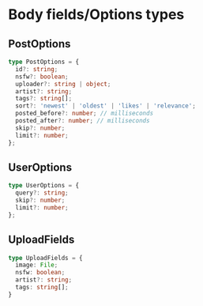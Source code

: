 # Body fields/Options types

## PostOptions
```ts
type PostOptions = {
  id?: string;
  nsfw?: boolean;
  uploader?: string | object;
  artist?: string;
  tags?: string[];
  sort?: 'newest' | 'oldest' | 'likes' | 'relevance';
  posted_before?: number; // milliseconds
  posted_after?: number; // milliseconds
  skip?: number;
  limit?: number;
};
```

## UserOptions
```ts
type UserOptions = {
  query?: string;
  skip?: number;
  limit?: number;
};
```

## UploadFields
```ts
type UploadFields = {
  image: File;
  nsfw: boolean;
  artist?: string;
  tags: string[];
}
```
